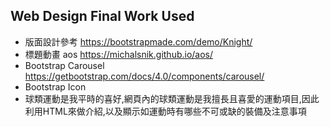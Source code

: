 ## Web Design Final Work Used
* 版面設計參考 https://bootstrapmade.com/demo/Knight/
* 標題動畫 aos https://michalsnik.github.io/aos/
* Bootstrap Carousel https://getbootstrap.com/docs/4.0/components/carousel/
* Bootstrap Icon 
* 球類運動是我平時的喜好,網頁內的球類運動是我擅長且喜愛的運動項目,因此利用HTML來做介紹,以及顯示如運動時有哪些不可或缺的裝備及注意事項

